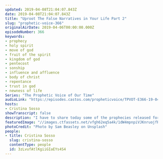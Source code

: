 ```yaml
---
updated: 2019-04-08T21:04:07.843Z
date: 2019-04-08T21:04:07.843Z
title: "Uproot The False Narratives in Your Life Part 2"
slug: "prophetic-voice-366"
originalAirDate: 2019-04-06T00:00:00.000Z
episodeNumber: 366
keywords:
- prophecy
- holy spirit
- move of god
- fruit of the spirit
- kingdom of god
- pentecost
- sonship
- influence and affluence
- body of christ
- repentance
- trust in god
- newness of life
Series: "The Prophetic Voice of Our Time"
audioLink: "https://episodes.castos.com/propheticvoice/TPVOT-E366-19-04-06-07-Uproot-the-False-Narratives-in-Your-Life-Part-2.mp3"
hosts:
- Cristina Sosso
showTranscript: false
description: "I have to share today some of the prophecies released for the past 2 weeks. Just keep in mind that the testimony of our Lord Jesus Christ is the spirit of prophecy. That is in Revelation 19:10. We cannot add or take away from The Book of Revelation, and all prophecies are centered towards our Lord Jesus Christ. Just keep that in mind okay. As you may know, for the past two weeks I have been talking to you about false narratives that keep many Christians in the dark on what God is doing on the face of the Earth. We sometimes wondered why our prayers are not being answered and how come we don't hear the voice of God. And because we don't hear the voice of God, many of us concluded that God does not speak to his people anymore. No, God did not lose His voice. He's an almighty God, okay?"
featuredImage: "//images.ctfassets.net/vfgh62eq5a4k/1dW4mpnpiVJKnruojfR2JE/17f016a0d422e142ef63ee053aa1587f/sam-beasley-1185041-unsplash.jpg"
photoCredit: "Photo by Sam Beasley on Unsplash"
people:
- title: Cristina Sosso
  slug: cristina-sosso
  contentType: people
  id: 3zLvufAtlKgiiGIaEYs4S4
---
```

